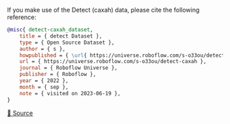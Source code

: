 If you make use of the Detect (caxah) data, please cite the following reference:

``` bibtex
@misc{ detect-caxah_dataset,
    title = { detect Dataset },
    type = { Open Source Dataset },
    author = { s },
    howpublished = { \url{ https://universe.roboflow.com/s-o33ou/detect-caxah } },
    url = { https://universe.roboflow.com/s-o33ou/detect-caxah },
    journal = { Roboflow Universe },
    publisher = { Roboflow },
    year = { 2022 },
    month = { sep },
    note = { visited on 2023-06-19 },
}
```

[🔗 Source](https://universe.roboflow.com/s-o33ou/detect-caxah/dataset/1/download)
